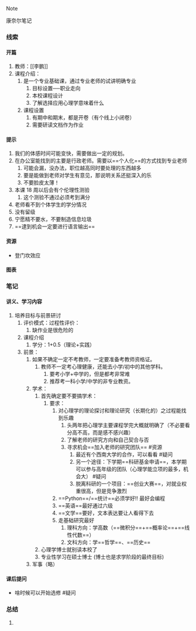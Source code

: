 
> [!NOTE]
> 康奈尔笔记

### 线索
#### 开篇
1. 教师：[[李鹏]]
2. 课程介绍：
	1. 是一个专业基础课，通过专业老师的试讲明确专业
		1. 目标设置──职业走向
		2. 本校课程设计
		3. 了解选择应用心理学意味着什么
	2. 课程设置
		1. 有期中和期末，都是开卷（有个线上小闭卷）
		2. 需要研读文档作为作业
#### 提示
1. 我们的体感时间可能变快，需要做出一定的规划。
2. 在办公室能找到的主要是行政老师。需要以==个人化==的方式找到专业老师
	1. 可能会漏，没办法，职位越高同时要处理的东西越多
	2. 要是能做到老师对学生有意见，那说明关系还挺深入的乐
	3. 不要脸皮太薄！
3. 本课 18 周以后会有个伦理性测验
	1. 这个测验不通过必须考到满分
4. 老师看不到个体学生的学分情况
5. 没有留级
6. 宁愿精不要水，不要制造信息垃圾
7. ==逮到机会一定要进行语言输出==
#### 资源
- 登门坎效应
#### 图表

### 笔记
#### 讲义、学习内容
1. 培养目标与前景研讨
	1. 评价模式：过程性评价：
		1. 缺作业是很危险的
	2. 课程介绍
		1. 学分：1+0.5（理论+实践）
	3. 前景：
		1. 如果不确定一定不考教师，一定要准备考教师资格证。
			1. 教师不一定考心理健康，还能去小学/初中的其他学科。
				1. 要考小学+中学的，但是都考非常难
				2. 推荐考一科小学/中学的非专业教资。
		2. 学术：
			1. 首先确定要不要搞学术：
				1. 要求：
					1. 对心理学的理论探讨和理论研究（长期化的）之过程能找到乐趣
						1. 头两年把心理学主要课程学完大概就明确了（不必要看分高不高，而是感不感兴趣）
						2. 了解老师的研究方向和自己契合与否
						3. 寻求机会==加入老师的研究团队== #资源 
							1. 最近有个西南大学的合作，可以看看 #疑问 
							2. 另一个途径：下学期==科研基金申请==，本学期可以参与高年级的团队（心理学能立项的最多，机会大） #疑问 
							3. 脱离科研的一个项目：==创业大赛==，对就业权重很高，但是竞争激烈
					2. ==Python==/==统计==必须学好!! 最好会编程
					3. ==英语==最好通过六级
					4. ==文学==要好，文本表达要让人看得下去
					5. 走基础研究最好
						1. 理科方向：学高数（==微积分==+==概率论==+==线性代数==）
						2. 文科方向：学==哲学==、==历史==
			2. 心理学博士就别读本校了
			3. 专业性学习在硕士博士 (博士也是求学阶段的最终目标)
		3. 军事（略）
#### 课后提问
- 啥时候可以开始选修 #疑问 
### 总结
1. 